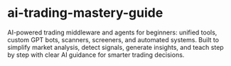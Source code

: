 # ai-trading-mastery-guide
AI-powered trading middleware and agents for beginners: unified tools, custom GPT bots, scanners, screeners, and automated systems. Built to simplify market analysis, detect signals, generate insights, and teach step by step with clear AI guidance for smarter trading decisions.
